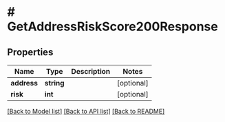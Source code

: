 # # GetAddressRiskScore200Response

## Properties

Name | Type | Description | Notes
------------ | ------------- | ------------- | -------------
**address** | **string** |  | [optional]
**risk** | **int** |  | [optional]

[[Back to Model list]](../../README.md#models) [[Back to API list]](../../README.md#endpoints) [[Back to README]](../../README.md)
